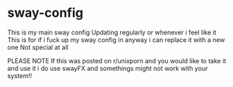# sway-config
This is my main sway config
Updating regularly or whenever i feel like it 
This is for if i fuck up my sway config in anyway i can replace it with a new one
Not special at all

PLEASE NOTE
If this was posted on r/unixporn and you would like to take it and use it 
i do use swayFX and somethings might not work with your system!! 
